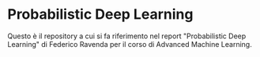 # Probabilistic Deep Learning

Questo è il repository a cui si fa riferimento nel report "Probabilistic Deep Learning" di Federico Ravenda per il corso di Advanced Machine Learning.
